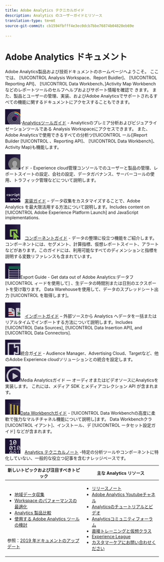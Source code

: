 ```yaml
---
title: Adobe Analytics テクニカルガイド
description: Analytics のユーザーガイドとリソース
translation-type: tm+mt
source-git-commit: cb1594fbfff4e3ec0dcb7bbe76874b04828eb69e

---
```



# Adobe Analytics ドキュメント

Adobe Analytics製品および技術ドキュメントのホームページへようこそ。 ここでは、 [!UICONTROL Analysis Workspace、Report Buidler]、 [!UICONTROL Reporting API]、 [!UICONTROL Data Workbench、]Activity Map Workbenchなどのレポートツールのセルフヘルプおよびサポート情報を確認で きます。 また、製品とユーザーの管理、実装、およびAdobe Analyticsでサポートされるすべての機能に関するドキュメントにアクセスすることもできます。

[![ツール](assets/analyze_50px.png)](/help/analyze/home.md)-[Analyticsツールガイド](/help/analyze/home.md) - Analyticsのプレミア分析およびビジュアライゼーションツールである [](/help/analyze/analysis-workspace/home.md)Analysis Workspaceにアクセスできます。 また、Adobe Analyticsで使用できるすべての分析ツ[!UICONTROL ール(]Report Builder [!UICONTROL 、Reporting API]、 [!UICONTROL Data Workbench]、Activity Map)も機能します。

[![管理者ガ](assets/admin_50px.png)](/help/admin/home.md)イド[](/help/admin/home.md) - Experience cloud管理コンソールでのユーザーと製品の管理、レポートスイートの設定、会社の設定、データガバナンス、サーバーコールの使用、トラフィック管理などについて説明します。

[![実装](assets/implement_50px.png)](/help/implement/home.md) [実装ガイド](/help/implement/home.md) – データ収集をカスタマイズすることで、Adobe Analytics を最大限活用する方法について説明します。Includes content on [!UICONTROL Adobe Experience Platform Launch] and JavaScript implementations.

[![コンポーネント](assets/components_50px.png)](/help/components/home.md) [コンポーネントガイド](/help/components/home.md) - データの整理に役立つ機能をご紹介します。コンポーネントには、セグメント、計算指標、仮想レポートスイート、アラートなどがあります。このガイドには、利用可能なすべてのディメンションと指標を説明する変数リファレンスも含まれています。

[![Export](assets/export_50px.png)](/help/export/home.md)Export Guide[](/help/export/home.md) - Get data out of Adobe Analytics:データフ [!UICONTROL ィードを使用して] 、生データの時間別または日別のエクスポートを受け取ります。 Data Warehouseを使用して、データのスプレッドシート出力 [!UICONTROL を取得します]。

[![インポート](assets/import_50px.png)](/help/import/home.md) [インポートガイド](/help/import/home.md) – 外部ソースから Analytics へデータを一括またはリアルタイムでインポートする方法について説明します。Includes [!UICONTROL Data Sources], [!UICONTROL Data Insertion API], and [!UICONTROL Data Connectors].

[![統合](assets/integrate_50px.png)](/help/integrate/home.md)統合ガ[イド](/help/integrate/home.md) - Audience Manager、Advertising Cloud、Targetなど、他のAdobe Experience cloudソリューションとの統合を設定します。

[![Media Analytics](assets/media_50px.png)](https://docs.adobe.com/content/help/en/media-analytics/using/media-overview.html)Media Analyticsガイド[](https://docs.adobe.com/content/help/en/media-analytics/using/media-overview.html) — オーディオまたはビデオソースにAnalyticsを実装します。 これには、メディア SDK とメディアコレクション API が含まれます。

[![DWB](assets/workbench_50px.png)](https://docs.adobe.com/content/help/en/data-workbench/using/home.html)[Data Workbenchガイド](https://docs.adobe.com/content/help/en/data-workbench/using/home.html) - [!UICONTROL Data Workbenchの高度に柔軟で強力なマルチチャネル機能について説明し]ます。 Data Workbenchクラ [!UICONTROL イアント]、インストール、デ [!UICONTROL ータセット設定ガイド] などが含まれます。

[![テクニカルノート](assets/technotes_50px.png)](/help/technotes/home.md) [Analytics テクニカルノート](/help/technotes/home.md) -特定の分析ツールやコンポーネントに特化していない、一般的な役立つ記事を含むナレッジベースです。

| 新しいトピックおよび注目すべきトピック | 主な Analytics リソース |
| --- | --- |
| <ul><li>[地域データ収集](/help/technotes/rdc/regional-data-collection.md)</li><li>[Workspace のパフォーマンスの最適化](/help/analyze/analysis-workspace/optimizing-performance.md)</li><li>[Analytics 製品比較](/help/admin/c-analytics-product-comparison/analytics-product-comparison.md)</li><li>[使用する Adobe Analytics ツールの検討](/help/admin/c-analytics-product-comparison/which-analytics-tool.md)</li></ul><br>参照：[2019 年ドキュメントのアップデート](doc-updates.md) | <ul><li> [リリースノート](https://marketing.adobe.com/resources/help/en_US/whatsnew/)</li><li> [Adobe Analytics Youtubeチャネル](https://www.youtube.com/channel/UC8I6bqCk7gO6YdoMz6W5fvw)</li><li>[Analyticsのチュートリアルとビデオ](https://helpx.adobe.com/analytics/kt/index/analytics-videos.html)</li><li>[Analyticsコミュニティフォーラム](https://forums.adobe.com/community/experience-cloud/analytics-cloud/analytics)</li><li>[直接トレーニングと仮想クラス](https://training.adobe.com/training/courses.html#solution=adobeAnalytics)</li><li>[Experience League](https://landing.adobe.com/experience-league/)</li><li>[カスタマーケアにお問い合わせください](https://helpx.adobe.com/support/analytics.html)</li></ul> |

<!-- Keep around for now

## Analytics reporting capabilities

Here is a comprehensive list of and links to all the reporting capabilities in Adobe Analytics.

* [Analysis Workspace](/help/analyze/analysis-workspace/analysis-workspace-features.md)
* [Report Builder](/help/analyze/report-builder/home.md)
* [Data Warehouse](/help/export/data-warehouse/data-warehouse.md)
* [Mobile Services UI](https://docs.adobe.com/content/help/en/mobile-services/using/home.html)
* [Data Workbench](https://docs.adobe.com/content/help/en/data-workbench/using/home.html)
* [Reports & Analytics](/help/analyze/reports-analytics/getting-started.md)
* [Ad Hoc Analysis](/help/analyze/ad-hoc-analysis/adhoc-home.md)

### Analytics feature list

*   [Activity Map](/help/analyze/activity-map/activity-map.md)
*   [Anomaly Detection](/help/analyze/analysis-workspace/virtual-analyst/c-anomaly-detection/statistics-anomaly-detection.md)
*   [Bot filtering](/help/admin/admin/bot-removal/bot-rules.md)
*   [Calculated Metrics](/help/components/c-calcmetrics/cm-overview.md)
*   [Classifications](/help/components/c-classifications2/c-classifications.md)
*   [Cohort Analysis](/help/analyze/analysis-workspace/visualizations/cohort-table/cohort-analysis.md)
*   [Contribution Analysis](/help/analyze/analysis-workspace/virtual-analyst/c-anomaly-detection/anomaly-detection.md)
*   [Data Connectors](https://www.adobeexchange.com/experiencecloud.html)
*   [Data Feeds](/help/export/analytics-data-feed/data-feed-overview.md)   
*   [Data Sources](/help/import/c-data-sources/datasrc-home.md)  
*   [Fallout](/help/analyze/analysis-workspace/visualizations/fallout/fallout-flow.md)
*   [Flow](/help/analyze/analysis-workspace/visualizations/c-flow/flow.md)
*   [Intelligent Alerts](/help/components/c-alerts/intellligent-alerts.md)
*   [Mobile App SDK](https://docs.adobe.com/content/help/en/mobile-services/using/home.html)  
*   [Real-time reporting](/help/components/c-real-time-reporting/realtime.md)
*   [Segmentation](/help/components/c-segmentation/seg-home.md)
*   [Segment Comparison](/help/analyze/analysis-workspace/c-panels/c-segment-comparison/segment-comparison.md)
*   [Video Tracking](https://docs.adobe.com/content/help/en/media-analytics/using/media-overview.html)
*   [Virtual Report Suites](/help/components/vrs/vrs-about.md)

## Contact options

Support delegates can get assisted support via:

**In-Product:**

1.  [Sign in to Adobe Analytics.](https://sc.omniture.com/login/)
2.  Navigate to **Help** > **Customer Care**.

**Phone:** 1-800-497-0335 (US & Canada).

Get [phone numbers for other regions](https://helpx.adobe.com/contact/dma-external/DMACustomeCareRegionalPhoneNumbers.html).

**Email:**

1.  Include [case details](https://helpx.adobe.com/experience-cloud/enterprise-email-support-guidelines.html) to open a ticket via email. 
1.  Send your case to [customercare@adobe.com](mailto:customercare@adobe.com).

Not sure if you're a **support delegate**? Find out if this [user type applies to you](https://helpx.adobe.com/experience-cloud/supported-users.html) and learn about our [enterprise support terms](https://helpx.adobe.com/support/programs/enterprise-support-terms.html).
 -->
